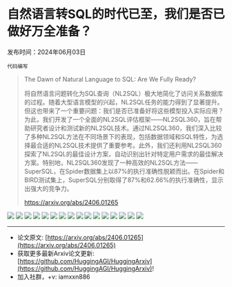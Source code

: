 # 自然语言转SQL的时代已至，我们是否已做好万全准备？
发布时间：2024年06月03日

`代码编写`
> The Dawn of Natural Language to SQL: Are We Fully Ready?
>
> 将自然语言问题转化为SQL查询（NL2SQL）极大地简化了访问关系数据库的过程。随着大型语言模型的兴起，NL2SQL任务的能力得到了显著提升。但这也带来了一个重要问题：我们是否已准备好将这些模型投入实际应用？为此，我们开发了一个全面的NL2SQL评估框架——NL2SQL360，旨在帮助研究者设计和测试新的NL2SQL技术。通过NL2SQL360，我们深入比较了多种NL2SQL方法在不同场景下的表现，包括数据领域和SQL特性，为选择最合适的NL2SQL技术提供了重要参考。此外，我们还利用NL2SQL360探索了NL2SQL的最佳设计方案，自动识别出针对特定用户需求的最佳解决方案。特别地，NL2SQL360发现了一种高效的NL2SQL方法——SuperSQL，在Spider数据集上以87%的执行准确性脱颖而出。在Spider和BIRD测试集上，SuperSQL分别取得了87%和62.66%的执行准确性，显示出强大的竞争力。
>
> https://arxiv.org/abs/2406.01265

![](https://raw.githubusercontent.com/HuggingAGI/HuggingArxiv/main/paper_images/2406.01265/x1.png)
![](https://raw.githubusercontent.com/HuggingAGI/HuggingArxiv/main/paper_images/2406.01265/x2.png)
![](https://raw.githubusercontent.com/HuggingAGI/HuggingArxiv/main/paper_images/2406.01265/x3.png)
![](https://raw.githubusercontent.com/HuggingAGI/HuggingArxiv/main/paper_images/2406.01265/x4.png)
![](https://raw.githubusercontent.com/HuggingAGI/HuggingArxiv/main/paper_images/2406.01265/x5.png)
![](https://raw.githubusercontent.com/HuggingAGI/HuggingArxiv/main/paper_images/2406.01265/x6.png)
![](https://raw.githubusercontent.com/HuggingAGI/HuggingArxiv/main/paper_images/2406.01265/x7.png)
![](https://raw.githubusercontent.com/HuggingAGI/HuggingArxiv/main/paper_images/2406.01265/x8.png)
![](https://raw.githubusercontent.com/HuggingAGI/HuggingArxiv/main/paper_images/2406.01265/x9.png)
![](https://raw.githubusercontent.com/HuggingAGI/HuggingArxiv/main/paper_images/2406.01265/x10.png)
![](https://raw.githubusercontent.com/HuggingAGI/HuggingArxiv/main/paper_images/2406.01265/x11.png)
![](https://raw.githubusercontent.com/HuggingAGI/HuggingArxiv/main/paper_images/2406.01265/x12.png)
![](https://raw.githubusercontent.com/HuggingAGI/HuggingArxiv/main/paper_images/2406.01265/x13.png)
![](https://raw.githubusercontent.com/HuggingAGI/HuggingArxiv/main/paper_images/2406.01265/x14.png)
![](https://raw.githubusercontent.com/HuggingAGI/HuggingArxiv/main/paper_images/2406.01265/x15.png)
![](https://raw.githubusercontent.com/HuggingAGI/HuggingArxiv/main/paper_images/2406.01265/x16.png)

<hr />

- 论文原文: [https://arxiv.org/abs/2406.01265](https://arxiv.org/abs/2406.01265)
- 获取更多最新Arxiv论文更新: [https://github.com/HuggingAGI/HuggingArxiv](https://github.com/HuggingAGI/HuggingArxiv)!
- 加入社群，+v: iamxxn886